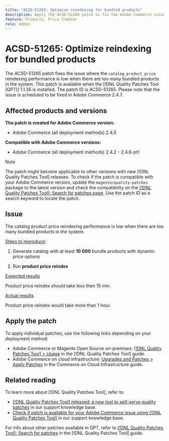 ```yaml
---
title: "ACSD-51265: Optimize reindexing for bundled products"
description: Apply the ACSD-51265 patch to fix the Adobe Commerce issue where the `catalog_product_price` reindexing performance is low when there are too many bundled products in the system.
feature: Products, Price Indexer
role: Admin
---
```

# ACSD-51265: Optimize reindexing for bundled products

The ACSD-51265 patch fixes the issue where the `catalog_product_price` reindexing performance is low when there are too many bundled products in the system. This patch is available when the [!DNL Quality Patches Tool (QPT)] 1.1.35 is installed. The patch ID is ACSD-51265. Please note that the issue is scheduled to be fixed in Adobe Commerce 2.4.7.

## Affected products and versions

**The patch is created for Adobe Commerce version:**

* Adobe Commerce (all deployment methods) 2.4.5

**Compatible with Adobe Commerce versions:** 

* Adobe Commerce (all deployment methods) 2.4.2 - 2.4.6-pt1

>[!NOTE]
>
>The patch might become applicable to other versions with new [!DNL Quality Patches Tool] releases. To check if the patch is compatible with your Adobe Commerce version, update the `magento/quality-patches` package to the latest version and check the compatibility on the [[!DNL Quality Patches Tool]: Search for patches page](https://experienceleague.adobe.com/tools/commerce-quality-patches/index.html). Use the patch ID as a search keyword to locate the patch.

## Issue

The catalog product price reindexing performance is low when there are too many bundled products in the system.

<u>Steps to reproduce</u>:

1. Generate catalog with at least **10 000** bundle products with dynamic price options

2. Run **product price reindex**

<u>Expected results</u>

Product price reindex should take less then 15 min.

<u>Actual results</u>

Product price reindex would take more than 1 hour.

## Apply the patch

To apply individual patches, use the following links depending on your deployment method:

* Adobe Commerce or Magento Open Source on-premises: [[!DNL Quality Patches Tool] > Usage](https://experienceleague.adobe.com/docs/commerce-operations/tools/quality-patches-tool/usage.html) in the [!DNL Quality Patches Tool] guide.
* Adobe Commerce on cloud infrastructure: [Upgrades and Patches > Apply Patches](https://experienceleague.adobe.com/docs/commerce-cloud-service/user-guide/develop/upgrade/apply-patches.html) in the Commerce on Cloud Infrastructure guide.

## Related reading

To learn more about [!DNL Quality Patches Tool], refer to:

* [[!DNL Quality Patches Tool] released: a new tool to self-serve quality patches](/help/announcements/adobe-commerce-announcements/magento-quality-patches-released-new-tool-to-self-serve-quality-patches.md) in our support knowledge base.
* [Check if patch is available for your Adobe Commerce issue using [!DNL Quality Patches Tool]](/help/support-tools/patches-available-in-qpt-tool/check-patch-for-magento-issue-with-magento-quality-patches.md) in our support knowledge base.

For info about other patches available in QPT, refer to [[!DNL Quality Patches Tool]: Search for patches](https://experienceleague.adobe.com/tools/commerce-quality-patches/index.html) in the [!DNL Quality Patches Tool] guide.